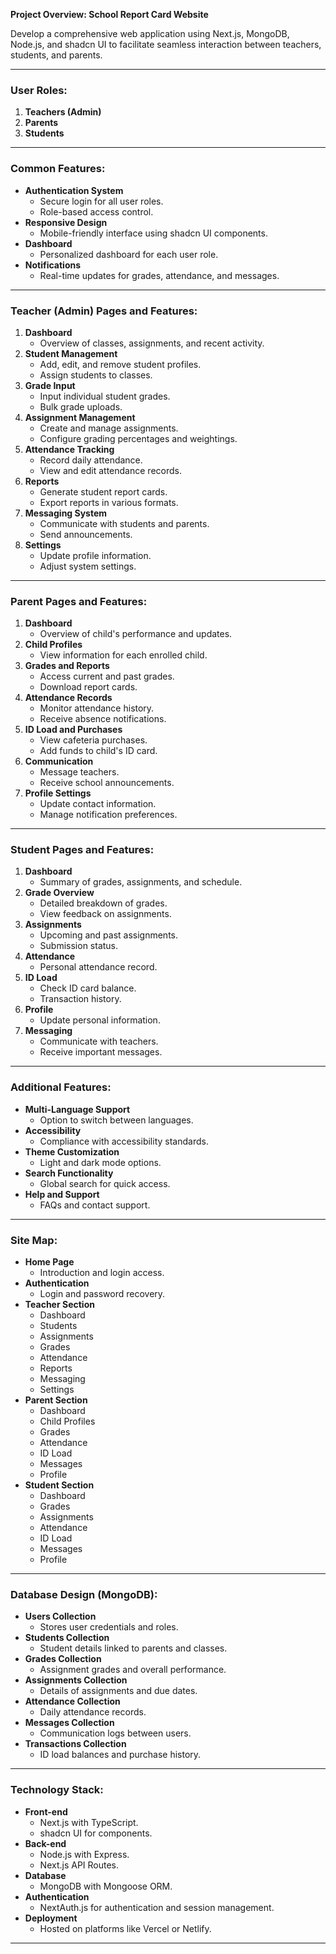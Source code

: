 **Project Overview: School Report Card Website**

Develop a comprehensive web application using Next.js, MongoDB, Node.js, and shadcn UI to facilitate seamless interaction between teachers, students, and parents.

---

### User Roles:

1. **Teachers (Admin)**
2. **Parents**
3. **Students**

---

### Common Features:

- **Authentication System**
  - Secure login for all user roles.
  - Role-based access control.
- **Responsive Design**
  - Mobile-friendly interface using shadcn UI components.
- **Dashboard**
  - Personalized dashboard for each user role.
- **Notifications**
  - Real-time updates for grades, attendance, and messages.

---

### Teacher (Admin) Pages and Features:

1. **Dashboard**
   - Overview of classes, assignments, and recent activity.
2. **Student Management**
   - Add, edit, and remove student profiles.
   - Assign students to classes.
3. **Grade Input**
   - Input individual student grades.
   - Bulk grade uploads.
4. **Assignment Management**
   - Create and manage assignments.
   - Configure grading percentages and weightings.
5. **Attendance Tracking**
   - Record daily attendance.
   - View and edit attendance records.
6. **Reports**
   - Generate student report cards.
   - Export reports in various formats.
7. **Messaging System**
   - Communicate with students and parents.
   - Send announcements.
8. **Settings**
   - Update profile information.
   - Adjust system settings.

---

### Parent Pages and Features:

1. **Dashboard**
   - Overview of child's performance and updates.
2. **Child Profiles**
   - View information for each enrolled child.
3. **Grades and Reports**
   - Access current and past grades.
   - Download report cards.
4. **Attendance Records**
   - Monitor attendance history.
   - Receive absence notifications.
5. **ID Load and Purchases**
   - View cafeteria purchases.
   - Add funds to child's ID card.
6. **Communication**
   - Message teachers.
   - Receive school announcements.
7. **Profile Settings**
   - Update contact information.
   - Manage notification preferences.

---

### Student Pages and Features:

1. **Dashboard**
   - Summary of grades, assignments, and schedule.
2. **Grade Overview**
   - Detailed breakdown of grades.
   - View feedback on assignments.
3. **Assignments**
   - Upcoming and past assignments.
   - Submission status.
4. **Attendance**
   - Personal attendance record.
5. **ID Load**
   - Check ID card balance.
   - Transaction history.
6. **Profile**
   - Update personal information.
7. **Messaging**
   - Communicate with teachers.
   - Receive important messages.

---

### Additional Features:

- **Multi-Language Support**
  - Option to switch between languages.
- **Accessibility**
  - Compliance with accessibility standards.
- **Theme Customization**
  - Light and dark mode options.
- **Search Functionality**
  - Global search for quick access.
- **Help and Support**
  - FAQs and contact support.

---

### Site Map:

- **Home Page**
  - Introduction and login access.
- **Authentication**
  - Login and password recovery.
- **Teacher Section**
  - Dashboard
  - Students
  - Assignments
  - Grades
  - Attendance
  - Reports
  - Messaging
  - Settings
- **Parent Section**
  - Dashboard
  - Child Profiles
  - Grades
  - Attendance
  - ID Load
  - Messages
  - Profile
- **Student Section**
  - Dashboard
  - Grades
  - Assignments
  - Attendance
  - ID Load
  - Messages
  - Profile

---

### Database Design (MongoDB):

- **Users Collection**
  - Stores user credentials and roles.
- **Students Collection**
  - Student details linked to parents and classes.
- **Grades Collection**
  - Assignment grades and overall performance.
- **Assignments Collection**
  - Details of assignments and due dates.
- **Attendance Collection**
  - Daily attendance records.
- **Messages Collection**
  - Communication logs between users.
- **Transactions Collection**
  - ID load balances and purchase history.

---

### Technology Stack:

- **Front-end**
  - Next.js with TypeScript.
  - shadcn UI for components.
- **Back-end**
  - Node.js with Express.
  - Next.js API Routes.
- **Database**
  - MongoDB with Mongoose ORM.
- **Authentication**
  - NextAuth.js for authentication and session management.
- **Deployment**
  - Hosted on platforms like Vercel or Netlify.

---
